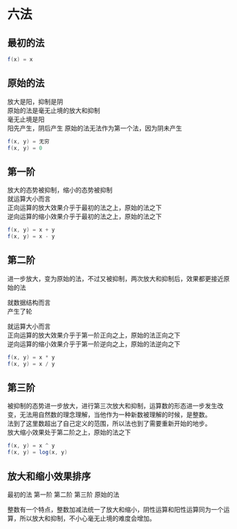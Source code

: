 # 六法

## 最初的法
```scala
f(x) = x
```

## 原始的法
放大是阳，抑制是阴  
原始的法是毫无止境的放大和抑制  
毫无止境是阳  
阳先产生，阴后产生
原始的法无法作为第一个法，因为阴未产生
```scala
f(x, y) = 无穷
f(x, y) = 0
```

## 第一阶
放大的态势被抑制，缩小的态势被抑制  
就运算大小而言  
正向运算的放大效果介乎于最初的法之上，原始的法之下  
逆向运算的缩小效果介乎于最初的法之上，原始的法之下
```scala
f(x, y) = x + y
f(x, y) = x - y
```

## 第二阶
进一步放大，变为原始的法，不过又被抑制，两次放大和抑制后，效果都更接近原始的法  

就数据结构而言  
产生了轮

就运算大小而言  
正向运算的放大效果介乎于第一阶正向之上，原始的法正向之下  
逆向运算的缩小效果介乎于第一阶逆向之上，原始的法逆向之下
```scala
f(x, y) = x * y
f(x, y) = x / y
```

## 第三阶
被抑制的态势进一步放大，进行第三次放大和抑制，运算数的形态进一步发生改变，无法用自然数的理念理解，当他作为一种新数被理解的时候，是整数。  
法到了这里数超出了自己定义的范围，所以法也到了需要重新开始的地步。  
放大缩小效果处于第二阶之上，原始的法之下
```scala
f(x, y) = x ^ y
f(x, y) = log(x, y)
```

## 放大和缩小效果排序
最初的法  第一阶  第二阶  第三阶  原始的法

整数有一个特点，整数加减法统一了放大和缩小，阴性运算和阳性运算同为一个运算，所以放大和抑制，不小心毫无止境的难度会增加。